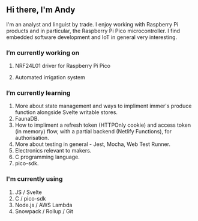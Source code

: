 ## Hi there, I'm Andy

I'm an analyst and linguist by trade. I enjoy working with Raspberry Pi products and in particular, the Raspberry Pi Pico microcontroller. I find embedded software development and IoT in general very interesting.

### I’m currently working on

1. NRF24L01 driver for Raspberry Pi Pico

2. Automated irrigation system

### I’m currently learning

1. More about state management and ways to impliment immer's produce function alongside Svelte writable stores.
2. FaunaDB.
3. How to impliment a refresh token (HTTPOnly cookie) and access token (in memory) flow, with a partial backend (Netlify Functions), for authorisation.
4. More about testing in general - Jest, Mocha, Web Test Runner.
5. Electronics relevant to makers.
6. C programming language.
7. pico-sdk.

### I'm currently using

1. JS / Svelte
2. C / pico-sdk
3. Node.js / AWS Lambda
4. Snowpack / Rollup / Git

